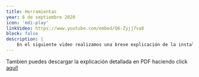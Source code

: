 ```yaml
---
title: Herramientas
year: 6 de septiembre 2020
icon: 'mdi-play'
linkVideo: https://www.youtube.com/embed/Q6-Zyjj7va8
block: false
description: |
    En el siguiente video realizamos una breve explicación de la instalación de las herramientas para el desarrollo de programas en los lenguajes de programación Java y C# utilizando Eclipse y SharpDevelop respectivamente.
---
```


Tambien puedes descargar la explicación detallada en PDF haciendo click <a href="https://drive.google.com/file/d/1plgLnkYwuTFt96U8Uzhe9v5djz9LdPKc/view?usp=sharing" target="_blank">aquí!</a>